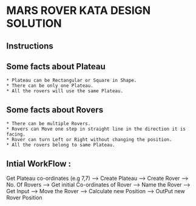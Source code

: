 # MARS ROVER KATA DESIGN SOLUTION

## Instructions


## Some facts about Plateau

	* Plateau can be Rectangular or Square in Shape.
	* There can be only one Plateau.
	* All the rovers will use the same Plateau.

## Some facts about Rovers

	* There can be multiple Rovers.
	* Rovers can Move one step in straight line in the direction it is facing.
	* Rover can turn Left or Right without changing the position.
	* All the rovers belong to same Plateau.
	
	
## Intial WorkFlow : 

Get Plateau co-ordinates (e.g 7,7)	--> Create Plateau  --> Create Rover  --> No. Of Rovers  --> Get initial Co-ordinates of Rover --> Name the Rover --> Get Input --> Move the Rover --> Calculate new Position  --> OutPut new Rover Position 








